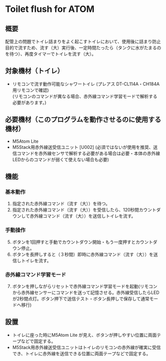 # Toilet flush for ATOM

## 概要
配管上の問題でトイレ詰まりをよく起こすトイレにおいて、使用後に詰まり防止目的で流すため、流す（大）実行後、一定時間たったら（タンクに水がたまるのを待つ）、再度タイマーでトイレを流す（大）。

## 対象機材（トイレ）
* リモコンで流す動作可能なシャワートイレ (プレアス DT-CL114A・CH184A用リモコンで確認)  
  (リモコンのコマンドが異なる場合、赤外線コマンド学習モードで解析する必要があります。)

## 必要機材（このプログラムを動作させるのに使用する機材）
* M5Atom Lite
* M5Stack用赤外線送受信ユニット [U002] (必須ではないが使用を推奨、送信コマンドを赤外線センサで解析する必要がある場合は必要・本体の赤外線LEDからのコマンドが弱くて使えない場合も必要)

## 機能
### 基本動作
1. 指定された赤外線コマンド（流す（大））を待つ。
2. 指定された赤外線コマンド（流す（大））を受信したら、120秒間カウントダウンして赤外線コマンド（流す（大））を送信しトイレを流す。 
### 手動操作
5. ボタンを1回押すと手動でカウントダウン開始・もう一度押すとカウントダウン停止。
6. ボタンを長押しすると（３秒間）即時に赤外線コマンド（流す（大））を送信しトイレを流す。
### 赤外線コマンド学習モード
7. ボタンを押しながらリセットで赤外線コマンド学習モードを起動(リモコンから赤外線センサーにコマンドを送って記憶させる。赤外線受信したらLEDが2秒間点灯。ボタン押下で送信テスト・ボタン長押しで保存して通常モードへ移行)

## 設置
* トイレに座った時にM5Atom Lite が見え、ボタンが押しやすい位置に両面テープなどで固定する。
* M5Stack用赤外線送受信ユニットはトイレのリモコンの赤外線が確実に受信でき、トイレに赤外線を送信できる位置に両面テープなどで固定する。

